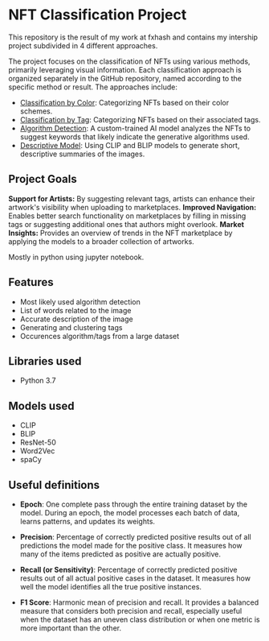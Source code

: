 # NFT Classification Project

This repository is the result of my work at fxhash and contains my intership project subdivided in 4 different approaches.

The project focuses on the classification of NFTs using various methods, primarily leveraging visual information. Each classification approach is organized separately in the GitHub repository, named according to the specific method or result. The approaches include:

- [Classification by Color](ClassificationbyColor/README.md): Categorizing NFTs based on their color schemes.
- [Classification by Tag](ClassificationbyTag/README.md): Categorizing NFTs based on their associated tags.
- [Algorithm Detection](AlgorithmDetection/README.md): A custom-trained AI model analyzes the NFTs to suggest keywords that likely indicate the generative algorithms used.
- [Descriptive Model](DescriptiveModel/README.md): Using CLIP and BLIP models to generate short, descriptive summaries of the images.

## Project Goals

**Support for Artists:** By suggesting relevant tags, artists can enhance their artwork's visibility when uploading to marketplaces.
**Improved Navigation:** Enables better search functionality on marketplaces by filling in missing tags or suggesting additional ones that authors might overlook.
**Market Insights:** Provides an overview of trends in the NFT marketplace by applying the models to a broader collection of artworks.

Mostly in python using jupyter notebook.

## Features

- Most likely used algorithm detection
- List of words related to the image
- Accurate description of the image
- Generating and clustering tags
- Occurences algorithm/tags from a large dataset


## Libraries used

- Python 3.7


## Models used

- CLIP
- BLIP
- ResNet-50
- Word2Vec
- spaCy


## Useful definitions

- **Epoch**: One complete pass through the entire training dataset by the model. During an epoch, the model processes each batch of data, learns patterns, and updates its weights.

- **Precision**: Percentage of correctly predicted positive results out of all predictions the model made for the positive class. It measures how many of the items predicted as positive are actually positive.

- **Recall (or Sensitivity)**: Percentage of correctly predicted positive results out of all actual positive cases in the dataset. It measures how well the model identifies all the true positive instances.

- **F1 Score**: Harmonic mean of precision and recall. It provides a balanced measure that considers both precision and recall, especially useful when the dataset has an uneven class distribution or when one metric is more important than the other.
